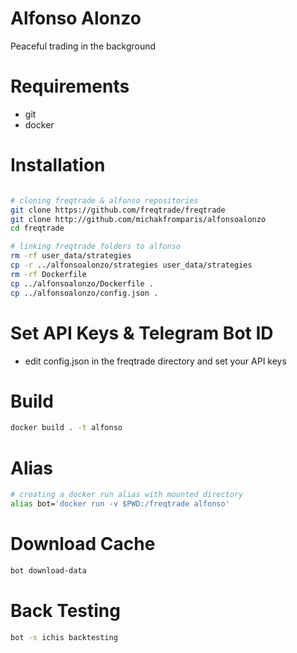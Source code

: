 # Alfonso Alonzo

Peaceful trading in the background

# Requirements

- git
- docker

# Installation

```bash

# cloning freqtrade & alfonso repositories
git clone https://github.com/freqtrade/freqtrade
git clone http://github.com/michakfromparis/alfonsoalonzo
cd freqtrade

# linking freqtrade folders to alfonso
rm -rf user_data/strategies
cp -r ../alfonsoalonzo/strategies user_data/strategies 
rm -rf Dockerfile
cp ../alfonsoalonzo/Dockerfile .
cp ../alfonsoalonzo/config.json .
```

# Set API Keys & Telegram Bot ID

- edit config.json in the freqtrade directory and set your API keys

# Build

```bash
docker build . -t alfonso
```

# Alias

```bash
# creating a docker run alias with mounted directory
alias bot='docker run -v $PWD:/freqtrade alfonso'
```

# Download Cache

```bash
bot download-data
```

# Back Testing

```bash
bot -s ichis backtesting
```



